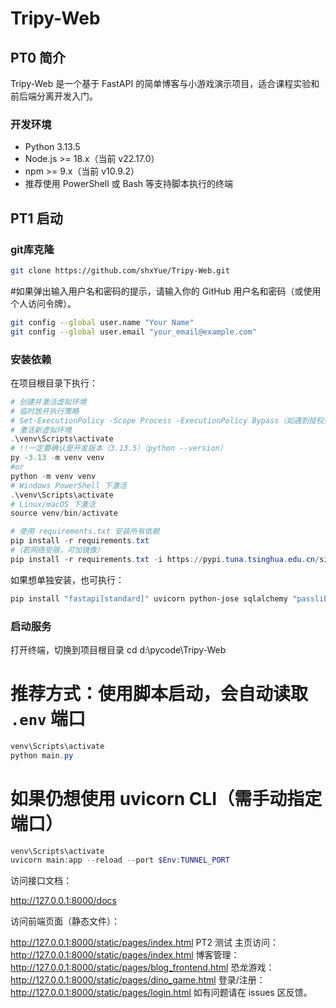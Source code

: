 # Tripy-Web

## PT0 简介

Tripy-Web 是一个基于 FastAPI 的简单博客与小游戏演示项目，适合课程实验和前后端分离开发入门。
### 开发环境

- Python 3.13.5
- Node.js >= 18.x（当前 v22.17.0）
- npm >= 9.x（当前 v10.9.2）
- 推荐使用 PowerShell 或 Bash 等支持脚本执行的终端


## PT1 启动
### git库克隆
```bash
git clone https://github.com/shxYue/Tripy-Web.git
```
#如果弹出输入用户名和密码的提示，请输入你的 GitHub 用户名和密码（或使用个人访问令牌）。
```bash
git config --global user.name "Your Name"
git config --global user.email "your_email@example.com"
```

### 安装依赖

在项目根目录下执行：

```powershell
# 创建并激活虚拟环境
# 临时放开执行策略
# Set-ExecutionPolicy -Scope Process -ExecutionPolicy Bypass（如遇到授权失败）
# 激活新虚拟环境
.\venv\Scripts\activate
# !!一定要确认是开发版本（3.13.5）（python --version）
py -3.13 -m venv venv
#or
python -m venv venv
# Windows PowerShell 下激活
.\venv\Scripts\activate
# Linux/macOS 下激活
source venv/bin/activate

# 使用 requirements.txt 安装所有依赖
pip install -r requirements.txt
#（若网络受限，可加镜像）
pip install -r requirements.txt -i https://pypi.tuna.tsinghua.edu.cn/simple
```

如果想单独安装，也可执行：

```bash
pip install "fastapi[standard]" uvicorn python-jose sqlalchemy "passlib[bcrypt]"
```

### 启动服务
打开终端，切换到项目根目录
cd d:\pycode\Tripy-Web

# 推荐方式：使用脚本启动，会自动读取 `.env` 端口
```powershell
venv\Scripts\activate
python main.py
```

# 如果仍想使用 uvicorn CLI（需手动指定端口）
```powershell
venv\Scripts\activate
uvicorn main:app --reload --port $Env:TUNNEL_PORT
```

访问接口文档：

http://127.0.0.1:8000/docs

访问前端页面（静态文件）：

http://127.0.0.1:8000/static/pages/index.html
PT2 测试
主页访问：http://127.0.0.1:8000/static/pages/index.html
博客管理：http://127.0.0.1:8000/static/pages/blog_frontend.html
恐龙游戏：http://127.0.0.1:8000/static/pages/dino_game.html
登录/注册：http://127.0.0.1:8000/static/pages/login.html
如有问题请在 issues 区反馈。
